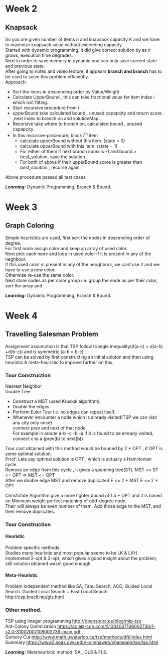 # Week 2
## Knapsack 
So you are given number of items *n* and knapsack capacity *K* and we have to maximize knapsack value without exceeding capacity.  
Started with dynamic programming, it did give correct solution by as *n* grows, execution time degrades.  
Next in order to save memory in dynamic one can only save current state and previous state.  
After going to notes and video lecture, it appears **branch and branch** has to be used to solve this problem efficiently.  
Approach:  
* Sort the items in descending order by Value/Weight
* Calculate UpperBound , this can take fractional value for item index *i* which isnt fitting.  
* Start recursive procedure from *i*  
* upperBound take calculated bound , unused capapcity and return score ,next index to branch on and solutionMap.  
* Recursive take where to branch on, calculated bound , unused capapcity.  
* In this recursive procedure, block *i*<sup>th</sup> item
    - calculate upperBound without this item. (state = 0)  
    - calculate upperBound with this item.  (state = 1) 
    - For either of them if next branch index is -1 and bound > best_solution, save the solution.  
    - For both of above if their upperBound score is greater than *best_solution* , recurse again.

Above procedure passed all test cases  

***Learning:*** Dynamic Programming, Branch & Bound.  

# Week 3
## Graph Coloring
Simple heuristics are used, first sort the nodes in descending order of degree.  
For first node assign color and keep an array of used color.  
Next pick each node and loop in used color if it is present in any of the neghbour.  
If this used color is present in any of the neoghbors, we cant use it and we have to use a new color.  
Otherwise re-use the same color.  
Next store nodes as per color group i.e. group the node as per their color, sort the array and 

***Learning:*** Dynamic Programming, Branch & Bound.  

# Week 4
## Travelling Salesman Problem
Assignment assumption is that TSP follow triangle inequality(d(a-c) < d(a-b) +d(b-c)) and is symmetric (a-b = b-c)  
TSP can be solved by first constructing an initial soluton and then using heuristic & meta-heuristic to improve further on this.  

### Tour Construction
Nearest Neighbor  
Double Tree  
* Construct a MST (used Kruskal algorithm).  
* Double the edges.
* Perform Euler Tour i.e. no edges can repeat itself.  
* Whenever encounter a node which is already visited(TSP we can visit any city only once)  
  connect prev and next of that node.  
  For example in aroute a-b -c -b -a if *b* is found to be already visited, connect c to a (prev(b) to next(b))  
  
Tour cost obtained with this method would be bouned by 2 * OPT  , if OPT is some optimal solution.  
Prrof:  Lets say optimal solution is OPT , which is actually a Hamiltonian cycle.  
    Remove an edge from this cycle , it gives a spanning tree(ST).
	MST <= ST <= OPT   => MST <= OPT  
	After we double edge MST and remove duplicated E <= 2 * MST 
	E <= 2 * OPT  
    
Christofide Algorithm give a more tighter bound of 1.5 * OPT and it is based on Minimum weight perfect matching of odd-degree node.  
Their will always be even number of them.  Add those edge to the MST, and then remove duplicates.  

### Tour Construction
#### Heuristic
Problem specific methods.  
Studies many heuristic and most popular seems to be LK & LKH.  
Implemeted 2-opt & 3-opt, which gives a good insight about the problem, still solution obtaned wasnt good enough.  
#### Meta-Heuristic
Problem independent method like SA, Tabu Search, ACO, Guided Local Search.
Guided Local Search + Fast Local Search  http://csp.bracil.net/gls.html   
  


### Other method.
TSP using integer programming http://opensourc.es/blog/mip-tsp  
Ant-Colony Optimization  https://ac.els-cdn.com/S1002007108002736/1-s2.0-S1002007108002736-main.pdf  
Gomory Cut  http://www.math.uwaterloo.ca/tsp/methods/dfj/index.html  
Summary https://www2.seas.gwu.edu/~simhaweb/champalg/tsp/tsp.html




***Learning:*** Metaheuristic method: SA , GLS & FLS.  
